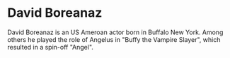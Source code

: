 # David Boreanaz
David Boreanaz is an US Ameroan actor born in Buffalo New York. 
Among others he played the role of Angelus in "Buffy the Vampire Slayer", which resulted in a spin-off "Angel". 
